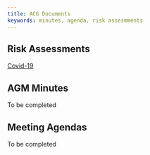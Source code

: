 ```yaml
---
title: ACG Documents
keywords: minutes, agenda, risk assesmments
---
```


## Risk Assessments

[Covid-19](http://ashplats.org/content/documents/risk_assessments/Covid19_RA_2021.pdf)

## AGM Minutes

To be completed

## Meeting Agendas

To be completed
